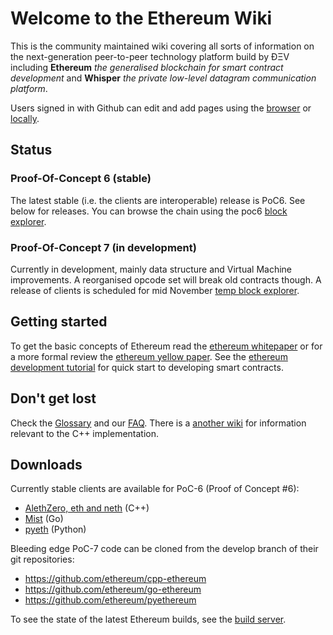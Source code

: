 # Welcome to the Ethereum Wiki

This is the community maintained wiki covering all sorts of information on the next-generation peer-to-peer technology platform build by ÐΞV including **Ethereum** _the generalised blockchain for smart contract development_ and **Whisper** _the private low-level datagram communication platform_.

Users signed in with Github can edit and add pages using the [browser](https://help.github.com/articles/editing-wiki-pages-via-the-online-interface) or [locally](https://help.github.com/articles/adding-and-editing-wiki-pages-locally).

## Status 

### Proof-Of-Concept 6 (stable)
The latest stable (i.e. the clients are interoperable) release is PoC6. See below for releases. You can browse the chain using the poc6 [block explorer](http://poc-6.ethdev.com/).

### Proof-Of-Concept 7 (in development)
Currently in development, mainly data structure and Virtual Machine improvements. A reorganised opcode set will break old contracts though. A release of clients is scheduled for mid November [temp block explorer](http://www.ethergit.com).


## Getting started
To get the basic concepts of Ethereum read the [ethereum whitepaper](https://github.com/ethereum/wiki/wiki/White-Paper) or for a more formal review the [ethereum yellow paper](http://gavwood.com/Paper.pdf). See the [ethereum development tutorial](https://github.com/ethereum/wiki/wiki/Ethereum-Development-Tutorial) for quick start to developing smart contracts.

## Don't get lost
Check the [Glossary](https://github.com/ethereum/wiki/wiki/Glossary) and our [FAQ](https://github.com/ethereum/wiki/wiki/FAQ). There is a [another wiki](https://github.com/ethereum/cpp-ethereum/wiki) for information relevant to the C++ implementation.

## Downloads
Currently stable clients are available for PoC-6 (Proof of Concept #6):
- [AlethZero, eth and neth](https://github.com/ethereum/cpp-ethereum/releases) (C++)
- [Mist](https://github.com/ethereum/go-ethereum/releases) (Go) 
- [pyeth](https://github.com/ethereum/pyethereum/releases) (Python)

Bleeding edge PoC-7 code can be cloned from the develop branch of their git repositories:
- https://github.com/ethereum/cpp-ethereum
- https://github.com/ethereum/go-ethereum
- https://github.com/ethereum/pyethereum

To see the state of the latest Ethereum builds, see the [build server](http://build.ethdev.com/console).